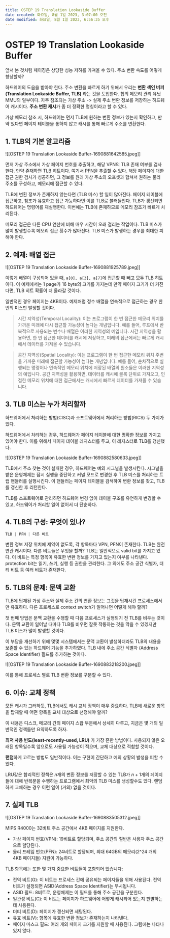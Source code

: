```yaml
---
title: OSTEP 19 Translation Lookaside Buffer
date created: 화요일, 8월 1일 2023, 3:07:00 오전
date modified: 화요일, 8월 1일 2023, 6:56:35 오후
---
```

# OSTEP 19 Translation Lookaside Buffer

앞서 본 것처럼 페이징은 상당한 성능 저하를 가져올 수 있다. 주소 변환 속도를 어떻게 향상할까?

하드웨어의 도움을 받아야 한다. 주소 변환을 빠르게 하기 위해서 우리는 **변환 색인 버퍼 (Translation Lookaside Buffer, TLB)** 라는 것을 도입한다. 칩의 메모리 관리 유닛 MMU의 일부이다. 자주 참조되는 가상 주소 -> 실제 주소 변환 정보를 저장하는 하드웨어 캐시이다. **주소 변환 캐시**가 좀 더 정확한 명칭이라고 할 수 있다.

가상 메모리 참조 시, 하드웨어는 먼저 TLB에 원하는 변환 정보가 있는지 확인하고, 만약 있다면 페이지 테이블을 통하지 않고 캐시를 통해 빠르게 주소를 변환한다. 

## 1. TLB의 기본 알고리즘

![[OSTEP 19 Translation Lookaside Buffer-1690881642585.jpeg]]

먼저 가상 주소에서 가상 페이지 번호를 추출하고, 해당 VPN의 TLB 존재 여부를 검사한다.
만약 존재하면 TLB 히트이다. 여기서 PFN을 추출할 수 있다. 해당 페이지에 대한 접근 권한 검사가 성공하면, 그 정보를 원래 가상 주소의 오프셋과 합쳐서 원하는 물리 주소를 구성하고, 메모리에 접근할 수 있다.

TLB에 변환 정보가 존재하지 않는다면 (TLB 미스) 할 일이 많아진다. 페이지 테이블에 접근하고, 참조가 유효하고 접근 가능하다면 이를 TLB로 불러들인다. TLB가 갱신되면 하드웨어는 명령어를 재실행한다. 이번에는 TLB에 존재하므로 메모리 참조가 빠르게 처리된다.

메모리 접근은 다른 CPU 연산에 비해 매우 시간이 오래 걸리는 작업이다. TLB 미스가 많이 발생할수록 메모리 접근 횟수가 많아진다. TLB 미스가 발생하는 경우를 최대한 피해야 한다.

## 2. 예제: 배열 접근

![[OSTEP 19 Translation Lookaside Buffer-1690881925789.jpeg]]

이렇게 배열이 구성되어 있을 때, `a[0], a[3], a[7]`에 접근할 때 빼고 모두 TLB 히트이다. 이 예제에서는 1 page가 16 byte의 크기를 가지는데 만약 페이지 크기가 더 커진다면, TLB 히트 확률이 더 올라갈 것이다.

일반적인 경우 페이지는 4KB이다. 예제처럼 정수 배열을 연속적으로 접근하는 경우 한 번의 미스만 발생할 것이다.

> 시간 지역성(Temporal Locality): 이는 프로그램이 한 번 접근한 메모리 위치를 가까운 미래에 다시 접근할 가능성이 높다는 개념입니다. 예를 들어, 루프에서 반복적으로 사용되는 변수나 배열은 이러한 지역성의 예입니다. 시간 지역성을 활용하면, 한 번 접근한 데이터를 캐시에 저장하고, 미래의 접근에서는 빠르게 캐시에서 데이터를 가져올 수 있습니다.

> 공간 지역성(Spatial Locality): 이는 프로그램이 한 번 접근한 메모리 위치 주변을 가까운 미래에 접근할 가능성이 높다는 개념입니다. 예를 들어, 순차적으로 실행되는 명령어나 연속적인 메모리 위치에 저장된 배열의 원소들은 이러한 지역성의 예입니다. 공간 지역성을 활용하면, 데이터를 캐시에 블록 단위로 가져오고, 인접한 메모리 위치에 대한 접근에서는 캐시에서 빠르게 데이터를 가져올 수 있습니다.

## 3. TLB 미스는 누가 처리할까

하드웨어에서 처리하는 방법(CISC)과 소프트웨어에서 처리하는 방법(RICS) 두 가지가 있다.

하드웨어에서 처리하는 경우, 하드웨어가 페이지 테이블에 대한 명확한 정보를 가지고 있어야 한다. 이를 위해서 페이지 테이블 레지스터를 두고, 이 레지스터로 TLB를 갱신했다.

![[OSTEP 19 Translation Lookaside Buffer-1690882580633.jpeg]]

TLB에서 주소 찾는 것이 실패한 경우, 하드웨어는 예외 시그널을 발생시킨다. 시그널을 받은 운영체제는 잠시 실행을 중단하고 커널 모드로 변경한 후 TLB 미스를 처리하는 트랩 핸들러를 실행시킨다. 이 핸들러는 페이지 테이블을 검색하여 변환 정보를 찾고, TLB를 갱신한 후 리턴한다.

TLB를 소프트웨어로 관리하면 하드웨어 변경 없이 테이블 구조를 유연하게 변경할 수 있고, 하드웨어가 처리할 일이 없어서 더 단순하다.

## 4. TLB의 구성: 무엇이 있나?

``` c
TLB | PFN | 다른 비트
```

변환 정보 저장 위치에 제약이 없도록, 각 항목마다 VPN, PFN이 존재한다. TLB는 완전 연관 캐시이다. 
다른 비트들은 무엇을 할까? 
TLB는 일반적으로 valid bit를 가지고 있다. 이 비트는 특정 항목이 유효한 변환 정보를 가지고 있는지 여부를 나타낸다.
protection bit는 읽기, 쓰기, 실행 등 권한을 관리한다.
그 외에도 주소 공간 식별자, 더티 비트 등 여러 비트가 존재한다.

## 5. TLB의 문제: 문맥 교환

TLB에 탑재된 가상 주소와 실제 주소 간의 변환 정보는 그것을 탑재시킨 프로세스에서만 유효하다. 다른 프로세스로 context switch가 일어나면 어떻게 해야 할까?

첫 번째 방법은 문맥 교환을 수행할 때 다음 프로세스가 실행되기 전 TLB를 비우는 것이다.
문맥 교환이 일어날 때마다 TLB를 비우면 잘못 작동하는 것을 막을 수 있겠지만 TLB 미스가 많이 발생할 것이다.

이 부담을 개선하기 위해 몇몇 시스템에서는 문맥 교환이 발생하더라도 TLB의 내용을 보존할 수 있는 하드웨어 기능을 추가하였다. TLB 내에 주소 공간 식별자 (Address Space Identifier) 필드를 추가하는 것이다.

![[OSTEP 19 Translation Lookaside Buffer-1690883218200.jpeg]]

이를 통해 프로세스 별로 TLB 변환 정보를 구분할 수 있다.

## 6. 이슈: 교체 정책

모든 캐시가 그러하듯, TLB에서도 캐시 교체 정책이 매우 중요하다. TLB에 새로운 항목을 탑재할 때 어떤 항목을 교체 대상으로 선정해야 할까?

이 내용은 디스크, 메모리 간의 페이지 스왑 부분에서 상세히 다루고, 지금은 몇 개의 일반적인 정책들만 요약하도록 하자.

**최저 사용 빈도(least-recently-used, LRU)** 가 가장 흔한 방법이다. 사용되지 않은 오래된 항목일수록 앞으로도 사용될 가능성이 적으며, 교체 대상으로 적합할 것이다. 

**랜덤**하게 고르는 방법도 일반적이다. 이는 구현이 간단하고 예외 상황의 발생을 피할 수 있다.

LRU같은 합리적인 정책은 $n$개의 변환 정보를 저장할 수 있는 TLB가 $n+1$개의 페이지들에 대해 반복문을 수행하는 프로그램에서 최악의 TLB 미스를 생성할수도 있다. 랜덤하게 교체하는 경우 이런 일이 (거의) 없을 것이다.

## 7. 실제 TLB

![[OSTEP 19 Translation Lookaside Buffer-1690883505312.jpeg]]

MIPS R4000는 32비트 주소 공간에서 4KB 페이지를 지원한다. 

- 가상 페이지 번호(VPN): 19비트로 할당되며, 주소 공간의 절반은 사용자 주소 공간으로 할당된다.
- 물리 프레임 번호(PFN): 24비트로 할당되며, 최대 64GB의 메모리(2^24 개의 4KB 페이지들) 지원이 가능하다.

TLB 항목에는 또한 몇 가지 중요한 비트들이 포함되어 있습니다:

- 전역 비트(G): 이 비트는 프로세스 간에 공유되는 페이지들을 위해 사용된다. 전역 비트가 설정되면 ASID(Address Space Identifier)는 무시됩니다.
- ASID 필드: 8비트로, 운영체제는 이 필드를 통해 주소 공간을 구분한다.
- 일관성 비트(C): 이 비트는 페이지가 하드웨어에 어떻게 캐시되어 있는지 판별하는 데 사용된다.
- 더티 비트(D): 페이지가 갱신되면 세팅된다.
- 유효 비트(V): 항목에 유효한 변환 정보가 존재하는지 나타낸다.
- 페이지 마스크 필드: 여러 개의 페이지 크기를 지원할 때 사용된다. 그림에는 나타나있지 않다.
